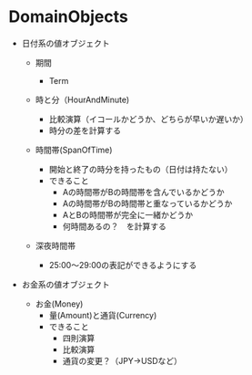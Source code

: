 # DomainObjects


- 日付系の値オブジェクト
   - 期間
      - Term
   - 時と分（HourAndMinute)
      - 比較演算（イコールかどうか、どちらが早いか遅いか）
      - 時分の差を計算する
   - 時間帯(SpanOfTime)
      - 開始と終了の時分を持ったもの（日付は持たない）
      - できること
         - Aの時間帯がBの時間帯を含んでいるかどうか
         - Aの時間帯がBの時間帯と重なっているかどうか
         - AとBの時間帯が完全に一緒かどうか
         - 何時間あるの？　を計算する

  - 深夜時間帯
    - 25:00〜29:00の表記ができるようにする

- お金系の値オブジェクト
   - お金(Money)
      - 量(Amount)と通貨(Currency)
      - できること
         - 四則演算
         - 比較演算
         - 通貨の変更？（JPY→USDなど）
